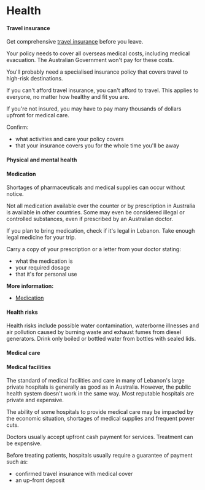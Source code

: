 # Health

#### Travel insurance

Get comprehensive [travel insurance](/before-you-go/the-basics/travel-insurance "Travel insurance") before you leave.

Your policy needs to cover all overseas medical costs, including medical evacuation. The Australian Government won't pay for these costs.

You'll probably need a specialised insurance policy that covers travel to high-risk destinations.

If you can't afford travel insurance, you can't afford to travel. This applies to everyone, no matter how healthy and fit you are.

If you're not insured, you may have to pay many thousands of dollars upfront for medical care.

Confirm:

* what activities and care your policy covers
* that your insurance covers you for the whole time you'll be away

#### Physical and mental health

#### Medication

Shortages of pharmaceuticals and medical supplies can occur without notice.

Not all medication available over the counter or by prescription in Australia is available in other countries. Some may even be considered illegal or controlled substances, even if prescribed by an Australian doctor.

If you plan to bring medication, check if it's legal in Lebanon. Take enough legal medicine for your trip.

Carry a copy of your prescription or a letter from your doctor stating:

* what the medication is
* your required dosage
* that it's for personal use

**More information:**

* [Medication](https://www.smartraveller.gov.au/before-you-go/health/medications)

#### Health risks

Health risks include possible water contamination, waterborne illnesses and air pollution caused by burning waste and exhaust fumes from diesel generators. Drink only boiled or bottled water from bottles with sealed lids.

#### Medical care

#### Medical facilities

The standard of medical facilities and care in many of Lebanon's large private hospitals is generally as good as in Australia. However, the public health system doesn't work in the same way. Most reputable hospitals are private and expensive.

The ability of some hospitals to provide medical care may be impacted by the economic situation, shortages of medical supplies and frequent power cuts.

Doctors usually accept upfront cash payment for services. Treatment can be expensive.

Before treating patients, hospitals usually require a guarantee of payment such as:

* confirmed travel insurance with medical cover
* an up-front deposit